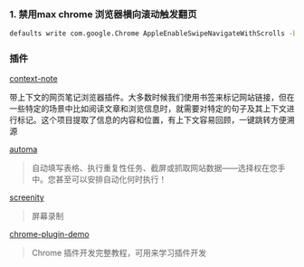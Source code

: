 ### 1. 禁用max chrome 浏览器横向滚动触发翻页

``` sh
defaults write com.google.Chrome AppleEnableSwipeNavigateWithScrolls -bool false
```

### 插件

[context-note](https://github.com/betterRunner/context-note)

带上下文的网页笔记浏览器插件。大多数时候我们使用书签来标记网站链接，但在一些特定的场景中比如阅读文章和浏览信息时，就需要对特定的句子及其上下文进行标记。这个项目提取了信息的内容和位置，有上下文容易回顾，一键跳转方便溯源

[automa](https://github.com/AutomaApp/automa)
> 自动填写表格、执行重复性任务、截屏或抓取网站数据——选择权在您手中。您甚至可以安排自动化何时执行！

[screenity](https://github.com/alyssaxuu/screenity)
> 屏幕录制

[chrome-plugin-demo](https://github.com/sxei/chrome-plugin-demo)
> Chrome 插件开发完整教程，可用来学习插件开发

